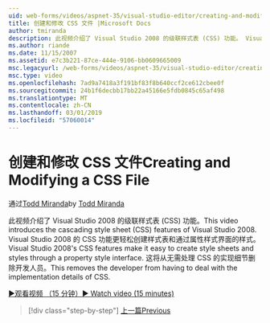```yaml
---
uid: web-forms/videos/aspnet-35/visual-studio-editor/creating-and-modifying-a-css-file
title: 创建和修改 CSS 文件 |Microsoft Docs
author: tmiranda
description: 此视频介绍了 Visual Studio 2008 的级联样式表 (CSS) 功能。 Visual Studio 2008 的 CSS 功能更轻松创建样式表...
ms.author: riande
ms.date: 11/15/2007
ms.assetid: e7c3b221-87ce-444e-9106-bb0609665009
msc.legacyurl: /web-forms/videos/aspnet-35/visual-studio-editor/creating-and-modifying-a-css-file
msc.type: video
ms.openlocfilehash: 7ad9a7418a3f191bf83f8b640ccf2ce612cbee0f
ms.sourcegitcommit: 24b1f6decbb17bb22a45166e5fdb0845c65af498
ms.translationtype: MT
ms.contentlocale: zh-CN
ms.lasthandoff: 03/01/2019
ms.locfileid: "57060014"
---
```

<a name="creating-and-modifying-a-css-file"></a><span data-ttu-id="e2c72-104">创建和修改 CSS 文件</span><span class="sxs-lookup"><span data-stu-id="e2c72-104">Creating and Modifying a CSS File</span></span>
====================
<span data-ttu-id="e2c72-105">通过[Todd Miranda](https://github.com/tmiranda)</span><span class="sxs-lookup"><span data-stu-id="e2c72-105">by [Todd Miranda](https://github.com/tmiranda)</span></span>

<span data-ttu-id="e2c72-106">此视频介绍了 Visual Studio 2008 的级联样式表 (CSS) 功能。</span><span class="sxs-lookup"><span data-stu-id="e2c72-106">This video introduces the cascading style sheet (CSS) features of Visual Studio 2008.</span></span> <span data-ttu-id="e2c72-107">Visual Studio 2008 的 CSS 功能更轻松创建样式表和通过属性样式界面的样式。</span><span class="sxs-lookup"><span data-stu-id="e2c72-107">Visual Studio 2008's CSS features make it easy to create style sheets and styles through a property style interface.</span></span> <span data-ttu-id="e2c72-108">这将从无需处理 CSS 的实现细节删除开发人员。</span><span class="sxs-lookup"><span data-stu-id="e2c72-108">This removes the developer from having to deal with the implementation details of CSS.</span></span>

[<span data-ttu-id="e2c72-109">&#9654;观看视频 （15 分钟）</span><span class="sxs-lookup"><span data-stu-id="e2c72-109">&#9654; Watch video (15 minutes)</span></span>](https://channel9.msdn.com/Blogs/ASP-NET-Site-Videos/creating-and-modifying-a-css-file)

> [!div class="step-by-step"]
> [<span data-ttu-id="e2c72-110">上一篇</span><span class="sxs-lookup"><span data-stu-id="e2c72-110">Previous</span></span>](quick-tour-of-the-visual-studio-2008-integrated-development-environment.md)

